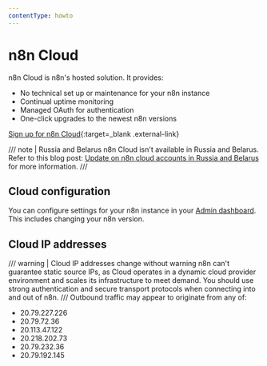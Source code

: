 ```yaml
---
contentType: howto
---
```


# n8n Cloud

n8n Cloud is n8n's hosted solution. It provides:

- No technical set up or maintenance for your n8n instance
- Continual uptime monitoring
- Managed OAuth for authentication
- One-click upgrades to the newest n8n versions

[Sign up for n8n Cloud](https://www.n8n.cloud/){:target=_blank .external-link}

/// note | Russia and Belarus
n8n Cloud isn't available in Russia and Belarus. Refer to this blog post: [Update on n8n cloud accounts in Russia and Belarus](https://n8n.io/blog/update-on-n8n-cloud-accounts-in-russia-and-belarus/) for more information.
///

## Cloud configuration

You can configure settings for your n8n instance in your [Admin dashboard](/cloud-admin-dashboard/). This includes changing your n8n version.


## Cloud IP addresses

/// warning | Cloud IP addresses change without warning
n8n can't guarantee static source IPs, as Cloud operates in a dynamic cloud provider environment and scales its infrastructure to meet demand. You should use strong authentication and secure transport protocols when connecting into and out of n8n.
///
Outbound traffic may appear to originate from any of:

* 20.79.227.226
* 20.79.72.36
* 20.113.47.122
* 20.218.202.73
* 20.79.232.36
* 20.79.192.145

